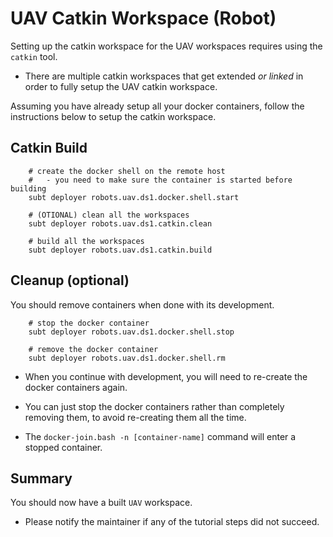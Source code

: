 # UAV Catkin Workspace (Robot)

Setting up the catkin workspace for the UAV workspaces requires using the `catkin` tool.

- There are multiple catkin workspaces that get extended *or linked* in order to fully setup the UAV catkin workspace.

Assuming you have already setup all your docker containers, follow the instructions below to setup the catkin workspace.

## Catkin Build

        # create the docker shell on the remote host
        #   - you need to make sure the container is started before building
        subt deployer robots.uav.ds1.docker.shell.start

        # (OTIONAL) clean all the workspaces
        subt deployer robots.uav.ds1.catkin.clean

        # build all the workspaces
        subt deployer robots.uav.ds1.catkin.build

## Cleanup (optional)

You should remove containers when done with its development.

        # stop the docker container
        subt deployer robots.uav.ds1.docker.shell.stop

        # remove the docker container
        subt deployer robots.uav.ds1.docker.shell.rm

- When you continue with development, you will need to re-create the docker containers again.

- You can just stop the docker containers rather than completely removing them, to avoid re-creating them all the time.

- The `docker-join.bash -n [container-name]` command will enter a stopped container.

## Summary

You should now have a built `UAV` workspace.

- Please notify the maintainer if any of the tutorial steps did not succeed.

